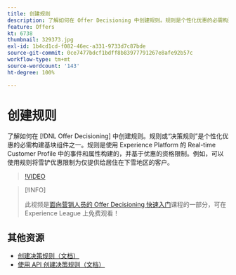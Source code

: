 ```yaml
---
title: 创建规则
description: 了解如何在 Offer Decisioning 中创建规则。规则是个性化优惠的必需构建基块组件之一。
feature: Offers
kt: 6738
thumbnail: 329373.jpg
exl-id: 1b4cd1cd-f082-46ec-a331-9733d7c87bde
source-git-commit: 0ce7477bdcf1bdff8b83977791267e8afe92b57c
workflow-type: tm+mt
source-wordcount: '143'
ht-degree: 100%

---
```


# 创建规则

了解如何在 [!DNL Offer Decisioning] 中创建规则。规则或“决策规则”是个性化优惠的必需构建基块组件之一。规则是使用 Experience Platform 的 Real-time Customer Profile 中的事件和属性构建的，并基于优惠的资格限制。例如，可以使用规则将雪铲优惠限制为仅提供给居住在下雪地区的客户。

>[!VIDEO](https://video.tv.adobe.com/v/329373?quality=12&learn=on)

>[!INFO]
>
> 此视频是[面向营销人员的 Offer Decisioning 快速入门](https://experienceleague.adobe.com/?lang=zh-Hans?recommended=ExperiencePlatform-U-1-2020.1.offerdecisioning)课程的一部分，可在 Experience League 上免费观看！


## 其他资源

* [创建决策规则（文档）](https://experienceleague.adobe.com/docs/journey-optimizer/using/offer-decisioniong/create-components/creating-decision-rules.html?lang=zh-Hans)
* [使用 API 创建决策规则（文档）](https://experienceleague.adobe.com/docs/journey-optimizer/using/offer-decisioniong/api-reference/offers-api/decision-rules/create.html?lang=zh-Hans)
